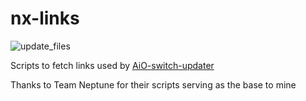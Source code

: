 # nx-links

![update_files](https://github.com/HamletDuFromage/nx-links/workflows/update_files/badge.svg)

Scripts to fetch links used by [AiO-switch-updater](https://github.com/HamletDuFromage/aio-switch-updater)

Thanks to Team Neptune for their scripts serving as the base to mine
